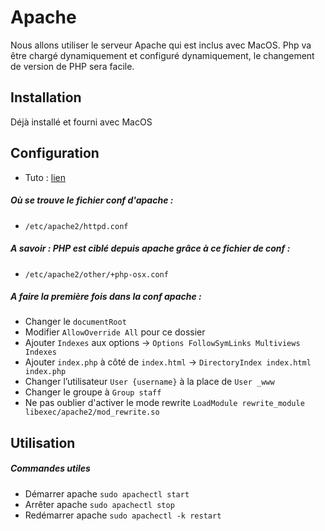 # Apache

Nous allons utiliser le serveur Apache qui est inclus avec MacOS. Php va être chargé dynamiquement et configuré dynamiquement, le changement de version de PHP sera facile.

## Installation

Déjà installé et fourni avec MacOS

## Configuration

- Tuto : [lien](http://getgrav.org/blog/mac-os-x-apache-setup-multiple-php-versions)

##### Où se trouve le fichier conf d'apache :
- `/etc/apache2/httpd.conf`

##### A savoir : PHP est ciblé depuis apache grâce à ce fichier de conf :
- `/etc/apache2/other/+php-osx.conf`

##### A faire la première fois dans la conf apache :
- Changer le `documentRoot`
- Modifier `AllowOverride All` pour ce dossier
- Ajouter `Indexes` aux options -> `Options FollowSymLinks Multiviews Indexes`
- Ajouter `index.php` à côté de `index.html` -> `DirectoryIndex index.html index.php`
- Changer l’utilisateur `User {username}` à la place de `User _www`
- Changer le groupe à `Group staff`
- Ne pas oublier d'activer le mode rewrite `LoadModule rewrite_module libexec/apache2/mod_rewrite.so`


## Utilisation

##### Commandes utiles

- Démarrer apache `sudo apachectl start`
- Arrêter apache `sudo apachectl stop`
- Redémarrer apache `sudo apachectl -k restart`

